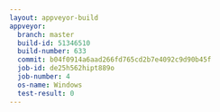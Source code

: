 ```yaml
---
layout: appveyor-build
appveyor:
  branch: master
  build-id: 51346510
  build-number: 633
  commit: b04f0914a6aad266fd765cd2b7e4092c9d90b45f
  job-id: de25h562hipt889o
  job-number: 4
  os-name: Windows
  test-result: 0
---
```

